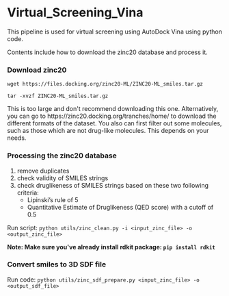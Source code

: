 # Virtual_Screening_Vina
<p>This pipeline is used for virtual screening using AutoDock Vina using python code.</p>
<p>Contents include how to download the zinc20 database and process it.</p>
<h3>Download zinc20</h3>
<p><code>wget https://files.docking.org/zinc20-ML/ZINC20-ML_smiles.tar.gz</code></p>
<p><code>tar -xvzf ZINC20-ML_smiles.tar.gz</code></p>
<p>This is too large and don't recommend downloading this one. Alternatively, you can go to <a ref="https://zinc20.docking.org/tranches/home/">https://zinc20.docking.org/tranches/home/</a> to download the different formats of the dataset. You also can first filter out some molecules, such as those which are not drug-like molecules. This depends on your needs.</p>
<h3>Processing the zinc20 database</h3>
<ol>
  <li>remove duplicates</li>
  <li>check validity of SMILES strings</li>
  <li>check druglikeness of SMILES strings based on these two following criteria:
      <ul>
        <li>Lipinski’s rule of 5 </li>
        <li>Quantitative Estimate of Druglikeness (QED score) with a cutoff of 0.5</li>
      </ul>
  </li>
</ol>
<p>Run script:
<code>python utils/zinc_clean.py -i &ltinput_zinc_file&gt -o &ltoutput_zinc_file&gt</code></p>
<p><b>Note: Make sure you've already install rdkit package: <code>pip install rdkit</b></code></p>

<h3>Convert smiles to 3D SDF file</h3>
<p>Run code:
<code>python utils/zinc_sdf_prepare.py &ltinput_zinc_file&gt -o &ltoutput_sdf_file&gt</code></p>

